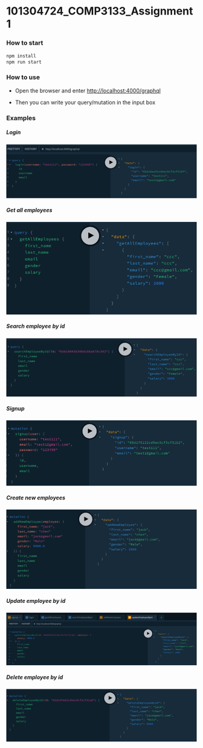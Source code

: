 # 101304724_COMP3133_Assignment1

### How to start
```
npm install
npm run start
```

### How to use
- Open the browser and enter [http://localhost:4000/graphql](http://localhost:4000/graphql)

- Then you can write your query/mutation in the input box

### Examples
##### Login
![image info](./screenshots/login.png)
##### Get all employees
![image info](./screenshots/getAllEmployees.png)
##### Search employee by id
![image info](./screenshots/searchEmployeeById.png)
##### Signup
![image info](./screenshots/signup.png)
##### Create new employees
![image info](./screenshots/createNewEmployee.png)
##### Update employee by id
![image info](./screenshots/updateEmployeeById.png)
##### Delete employee by id
![image info](./screenshots/deleteEmployeeById.png)